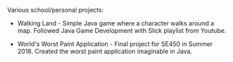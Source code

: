 Various school/personal projects:

* Walking Land - Simple Java game where a character walks around a map.  Followed Java Game Development with Slick playlist from Youtube.

* World's Worst Paint Application - Final project for SE450 in Summer 2018. Created the worst paint application imaginable in Java.
